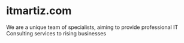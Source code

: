 # itmartiz.com
We are a unique team of specialists, aiming to provide professional IT Consulting services to rising businesses
